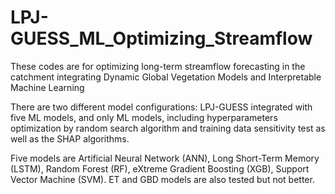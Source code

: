 # LPJ-GUESS_ML_Optimizing_Streamflow
These codes are for optimizing long-term streamflow forecasting in the catchment integrating  Dynamic Global Vegetation Models and Interpretable Machine Learning

There are two different model configurations: LPJ-GUESS integrated with five ML models, and only ML models,  including hyperparameters optimization by random search algorithm and training data sensitivity test as well as the SHAP algorithms.

Five models are Artificial Neural Network (ANN), Long Short-Term Memory (LSTM), Random Forest (RF), eXtreme Gradient Boosting (XGB), Support Vector Machine (SVM). ET and GBD models are also tested but not better.

